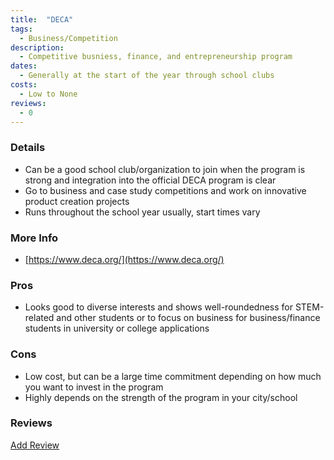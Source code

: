 ```yaml
---
title:  "DECA"
tags: 
  - Business/Competition
description:
  - Competitive busniess, finance, and entrepreneurship program
dates:
  - Generally at the start of the year through school clubs
costs:
  - Low to None
reviews:
  - 0
---
```


### Details
- Can be a good school club/organization to join when the program is strong and integration into the official DECA program is clear
- Go to business and case study competitions and work on innovative product creation projects
- Runs throughout the school year usually, start times vary

### More Info
- [https://www.deca.org/](https://www.deca.org/)

### Pros
- Looks good to diverse interests and shows well-roundedness for STEM-related and other students or to focus on business for business/finance students in university or college applications

### Cons
- Low cost, but can be a large time commitment depending on how much you want to invest in the program
- Highly depends on the strength of the program in your city/school

### Reviews
<div markdown="0"><a href="{{site.baseurl}}/contact" class="btn">Add Review</a></div>